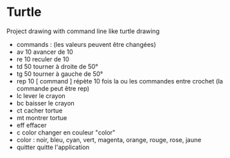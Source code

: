 # Turtle
Project drawing with command line like turtle drawing
* commands : 
(les valeurs peuvent être changées)
* av 10    avancer de 10
* re 10    reculer de 10
* td 50    tourner à droite de 50°
* tg 50    tourner à gauche de 50°
* rep 10 [ command ] répète 10 fois la ou les commandes entre crochet (la commande peut être rep)
* lc       lever le crayon
* bc       baisser le crayon
* ct       cacher tortue
* mt       montrer tortue
* eff      effacer
* c color  changer en couleur "color"
* color : noir, bleu, cyan, vert, magenta, orange, rouge, rose, jaune
* quitter  quitte l'application
